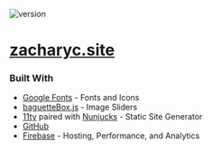 ![version](https://img.shields.io/github/package-json/v/ZacharyCrespin/zacharyc.site "version")
# [zacharyc.site](https://zacharyc.site)

### Built With
<ul>
    <li><a href="https://fonts.google.com/">Google Fonts</a> - Fonts and Icons</li>
    <li><a href="https://github.com/feimosi/baguetteBox.js">baguetteBox.js</a> - Image Sliders</li>
    <li><a href="https://www.11ty.dev/">11ty</a> paired with <a href="https://mozilla.github.io/nunjucks/">Nunjucks</a> - Static Site Generator</li>
    <li><a href="https://github.com">GitHub</a></li>
    <li><a href="https://firebase.google.com/">Firebase</a> - Hosting, Performance, and Analytics</li>
</ul>
